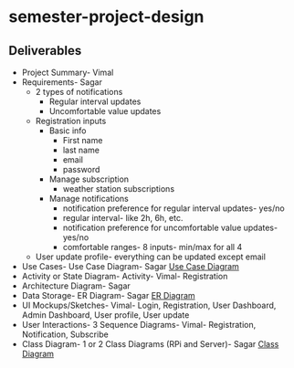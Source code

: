 # semester-project-design

## Deliverables
* Project Summary- Vimal
* Requirements- Sagar
  * 2 types of notifications
    * Regular interval updates
    * Uncomfortable value updates
  * Registration inputs
    * Basic info
      * First name
      * last name
      * email
      * password
    * Manage subscription
      * weather station subscriptions
    * Manage notifications
      * notification preference for regular interval updates- yes/no
      * regular interval- like 2h, 6h, etc.
      * notification preference for uncomfortable value updates- yes/no
      * comfortable ranges- 8 inputs- min/max for all 4
  * User update profile- everything can be updated except email
* Use Cases- Use Case Diagram- Sagar
  [Use Case Diagram](https://github.com/ooad-sv/semester-project-design/blob/main/diagrams/use-case/diagram.png)
* Activity or State Diagram- Activity- Vimal- Registration
* Architecture Diagram- Sagar
* Data Storage- ER Diagram- Sagar
  [ER Diagram](https://github.com/ooad-sv/semester-project-design/blob/main/diagrams/er/diagram.png)
* UI Mockups/Sketches- Vimal- Login, Registration, User Dashboard, Admin Dashboard, User profile, User update
* User Interactions- 3 Sequence Diagrams- Vimal- Registration, Notification, Subscribe
* Class Diagram- 1 or 2 Class Diagrams (RPi and Server)- Sagar
  [Class Diagram](https://github.com/ooad-sv/semester-project-design/blob/main/diagrams/class/diagram.png)